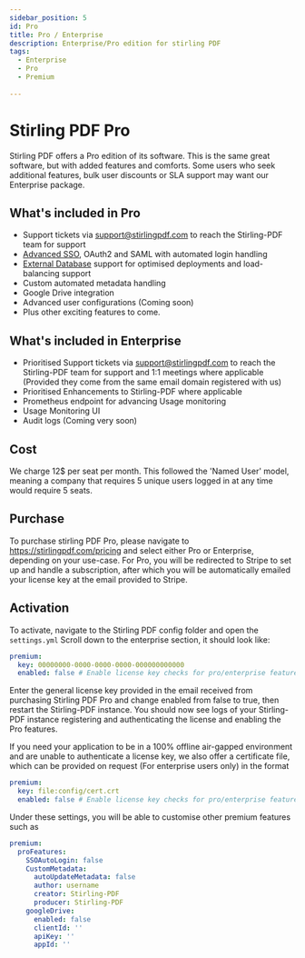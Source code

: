 ```yaml
---
sidebar_position: 5
id: Pro
title: Pro / Enterprise
description: Enterprise/Pro edition for stirling PDF
tags:
  - Enterprise
  - Pro
  - Premium
  
---
```

# Stirling PDF Pro 

Stirling PDF offers a Pro edition of its software. This is the same great software, but with added features and comforts.
Some users who seek additional features, bulk user discounts or SLA support may want our Enterprise package.

## What's included in Pro
- Support tickets via support@stirlingpdf.com to reach the Stirling-PDF team for support
- [Advanced SSO](/Advanced%20Configuration/Single%20Sign-On%20Configuration), OAuth2 and SAML with automated login handling
- [External Database](/Advanced%20Configuration/External%20Database) support for optimised deployments and load-balancing support
- Custom automated metadata handling
- Google Drive integration
- Advanced user configurations (Coming soon)
- Plus other exciting features to come.


## What's included in Enterprise
- Prioritised Support tickets via support@stirlingpdf.com to reach the Stirling-PDF team for support and 1:1 meetings where applicable (Provided they come from the same email domain registered with us)
- Prioritised Enhancements to Stirling-PDF where applicable 
- Prometheus endpoint for advancing Usage monitoring
- Usage Monitoring UI
- Audit logs (Coming very soon)

## Cost

We charge 12$ per seat per month. This followed the 'Named User' model, meaning a company that requires 5 unique users logged in at any time would require 5 seats.


## Purchase

To purchase stirling PDF Pro, please navigate to https://stirlingpdf.com/pricing and select either Pro or Enterprise, depending on your use-case.
For Pro, you will be redirected to Stripe to set up and handle a subscription, after which you will be automatically emailed your license key at the email provided to Stripe.

## Activation

To activate, navigate to the Stirling PDF config folder and open the ``settings.yml``
Scroll down to the enterprise section, it should look like:
```yaml
premium:
  key: 00000000-0000-0000-0000-000000000000
  enabled: false # Enable license key checks for pro/enterprise features
```

Enter the general license key provided in the email received from purchasing Stirling PDF Pro and change enabled from false to true, then restart the Stirling-PDF instance.
You should now see logs of your Stirling-PDF instance registering and authenticating the license and enabling the Pro features.

If you need your application to be in a 100% offline air-gapped environment and are unable to authenticate a license key, we also offer a certificate file, which can be provided on request (For enterprise users only) in the format
```yaml
premium:
  key: file:config/cert.crt
  enabled: false # Enable license key checks for pro/enterprise features
```

Under these settings, you will be able to customise other premium features such as

```yaml
premium:
  proFeatures:
    SSOAutoLogin: false
    CustomMetadata:
      autoUpdateMetadata: false
      author: username
      creator: Stirling-PDF
      producer: Stirling-PDF
    googleDrive:
      enabled: false
      clientId: ''
      apiKey: ''
      appId: ''
```



<img referrerpolicy="no-referrer-when-downgrade" src="https://static.scarf.sh/a.png?x-pxid=421cf4e2-5028-4383-913e-31afed203780" alt="Analytics Pixel" width="1" height="1" />

